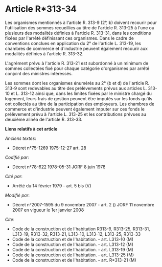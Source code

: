 # Article R*313-34

Les organismes mentionnés à l'article R. 313-9 (2°, b) doivent recourir pour l'utilisation des sommes recueillies au titre de
l'article R. 313-25 à l'une ou plusieurs des modalités définies à l'article R. 313-31, dans les conditions fixées par
l'arrêté définissant ces organismes. Dans le cadre de conventions conclues en application du 2° de l'article L. 313-19, les
chambres de commerce et d'industrie peuvent également recourir aux modalités définies à l'article R. 313-32.

L'agrément prévu à l'article R. 313-21 est subordonné à un minimum de sommes collectées fixé pour chaque catégorie
d'organismes par arrêté conjoint des ministres intéressés.

Les sommes dont les organismes énumérés au 2° (b et d) de l'article R. 313-9 sont redevables au titre des prélèvements prévus
aux articles L. 313-10 et L. 313-12 ainsi que, dans les limites fixées par le ministre chargé du logement, leurs frais de
gestion peuvent être imputés sur les fonds qu'ils ont collectés au titre de la participation des employeurs. Les chambres de
commerce et d'industrie peuvent également imputer sur ces fonds le prélèvement prévu à l'article L. 313-25 et les
contributions prévues au deuxième alinéa de l'article R. 313-33.

**Liens relatifs à cet article**

_Anciens textes_:

  - Décret n°75-1269 1975-12-27 art. 28

_Codifié par_:

  - Décret n°78-622 1978-05-31 JORF 8 juin 1978

_Cité par_:

  - Arrêté du 14 février 1979 - art. 5 bis (V)

_Modifié par_:

  - Décret n°2007-1595 du 9 novembre 2007 - art. 2 () JORF 11 novembre 2007 en vigueur le 1er janvier 2008

_Cite_:

  - Code de la construction et de l'habitation R313-9, R313-25, R313-31, L313-19, R313-32, R313-21, L313-10, L313-12, L313-25, R313-33
  - Code de la construction et de l'habitation. - art. L313-10 (M)
  - Code de la construction et de l'habitation. - art. L313-12 (M)
  - Code de la construction et de l'habitation. - art. L313-19 (M)
  - Code de la construction et de l'habitation. - art. L313-25 (M)
  - Code de la construction et de l'habitation. - art. R*313-21 (M)
